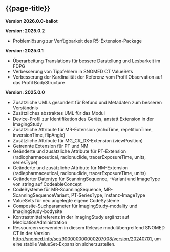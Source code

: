 ## {{page-title}}
**Version 2026.0.0-ballot**

**Version: 2025.0.2**
- Problemlösung zur Verfügbarkeit des R5-Extension-Package

**Version: 2025.0.1**
- Überarbeitung Translations für bessere Darstellung und Lesbarkeit im FDPG
- Verbesserung von Tippfehlern in SNOMED CT ValueSets
- Verbesserung der Kardinalität der Referenz vom Profil Observation auf das Profil BodyStructure

**Version: 2025.0.0**

- Zusätzliche UMLs gesondert für Befund und Metadaten zum besseren Verständnis
- Zusätzliches abstraktes UML für das Modul
- Device-Profil zur Identifikation des Geräts, anstatt Extension in der ImagingStudy
- Zusätzliche Attribute für MR-Extension (echoTime, repetitionTime, inversionTime, flipAngle)
- Zusätzliche Attribute für MG_CR_DX-Extension (viewPosition)
- Getrennte Extension für PT und NM
- Geänderte und zusätzliche Attribute für PT-Extension (radiopharmaceutical, radionuclide, tracerExposureTime, units, seriesType)
- Geänderte und zusätzliche Attribute für NM-Extension (radiepharmaceutical, radionuclide, tracerExposureTime, units)
- Geänderter Datentyp für ScanningSequence, -Variant und ImageType von string auf CodeableConcept
- CodeSysteme für MR-ScanningSequence, MR-ScanningSequenceVariant, PT-SeriesType, Instanz-ImageType
- ValueSets für neu angelegte eigene CodeSysteme
- Composite-Suchparameter für ImagingStudy-modality und ImagingStudy-bodysite
- Kontrastmittelreferenz in der ImagingStudy ergänzt auf MedicationAdministration
- Ressourcen verwenden in diesem Release modulübergreifend SNOMED CT in der Version http://snomed.info/sct/900000000000207008/version/20240701, um eine stabile ValueSet-Expansion sicherzustellen.
